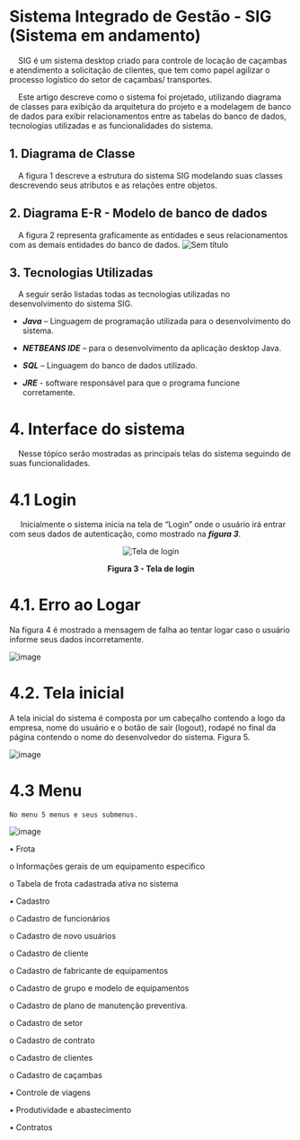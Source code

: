 # Sistema Integrado de Gestão - SIG (Sistema em andamento)
&nbsp;&nbsp;&nbsp;&nbsp;SIG é um sistema desktop criado para controle de locação de caçambas e atendimento a solicitação de clientes, que tem como papel agilizar o processo logístico do setor de caçambas/ transportes.

&nbsp;&nbsp;&nbsp;&nbsp;Este artigo descreve como o sistema foi projetado, utilizando diagrama de classes para exibição da arquitetura do projeto e a modelagem de banco de dados para exibir relacionamentos entre as tabelas do banco de dados, tecnologias utilizadas e as funcionalidades do sistema.

## 1. Diagrama de Classe
&nbsp;&nbsp;&nbsp;&nbsp;A figura 1 descreve a estrutura do sistema SIG modelando suas classes descrevendo seus atributos e as relações entre objetos.
## 2. Diagrama E-R - Modelo de banco de dados
&nbsp;&nbsp;&nbsp;&nbsp;A figura 2 representa graficamente as entidades e seus relacionamentos com as demais entidades do banco de dados.
![Sem título](https://github.com/user-attachments/assets/47168ba3-ac28-463b-9d96-00c61df69e73)


## 3. Tecnologias Utilizadas
&nbsp;&nbsp;&nbsp;&nbsp;A seguir serão listadas todas as tecnologias utilizadas no desenvolvimento do sistema SIG.

- ***Java*** – Linguagem de programação utilizada para o desenvolvimento do sistema.

- ***NETBEANS IDE*** – para o desenvolvimento da aplicação desktop Java.

- ***SQL*** – Linguagem do banco de dados utilizado.

- ***JRE*** - software responsável para que o programa funcione corretamente.

# 4. Interface do sistema
&nbsp;&nbsp;&nbsp;&nbsp;Nesse tópico serão mostradas as principais telas do sistema seguindo de suas funcionalidades.

# 4.1 Login
&nbsp;&nbsp;&nbsp;&nbsp; Inicialmente o sistema inicia na tela de “Login” onde o usuário irá entrar com seus dados de autenticação, como mostrado na ***figura 3***.
<p align="center"> 
<img src="https://user-images.githubusercontent.com/80860518/220368972-4609c122-41b8-42a4-84f7-44b353032d59.png" alt="Tela de login" title="Clique para ampliar" align="center">
    </p>
<p align="center"> 
    <b> Figura 3 - Tela de login</b> 
  </p> 
</img>


# 4.1. Erro ao Logar
Na figura 4 é mostrado a mensagem de falha ao tentar logar caso o usuário informe seus dados incorretamente.

![image](https://user-images.githubusercontent.com/80860518/220369166-d31df415-90dc-41e0-9e63-c0c55910f227.png)


# 4.2. Tela inicial
A tela inicial do sistema é composta por um cabeçalho contendo a logo da empresa, nome do usuário e o botão de sair (logout), rodapé no final da página contendo o nome do desenvolvedor do sistema. Figura 5.

![image](https://user-images.githubusercontent.com/80860518/220371646-cdd68bd1-eff3-4cde-a235-e170c97dce4f.png)


# 4.3 Menu 
    No menu 5 menus e seus submenus.
    
  ![image](https://user-images.githubusercontent.com/80860518/220372501-cff51270-cd37-4d9e-b363-1469de267ae2.png)
  
•	Frota

  o	Informações gerais de um equipamento especifico

  o	Tabela de frota cadastrada ativa no sistema

•	Cadastro

  o	Cadastro de funcionários

  o	Cadastro de novo usuários

  o	Cadastro de cliente

  o	Cadastro de fabricante de equipamentos

  o	Cadastro de grupo e modelo de equipamentos

  o	Cadastro de plano de manutenção preventiva.

  o	Cadastro de setor

  o	Cadastro de contrato

  o	Cadastro de clientes

  o	Cadastro de caçambas

•	Controle de viagens

•	Produtividade e abastecimento

•	Contratos



